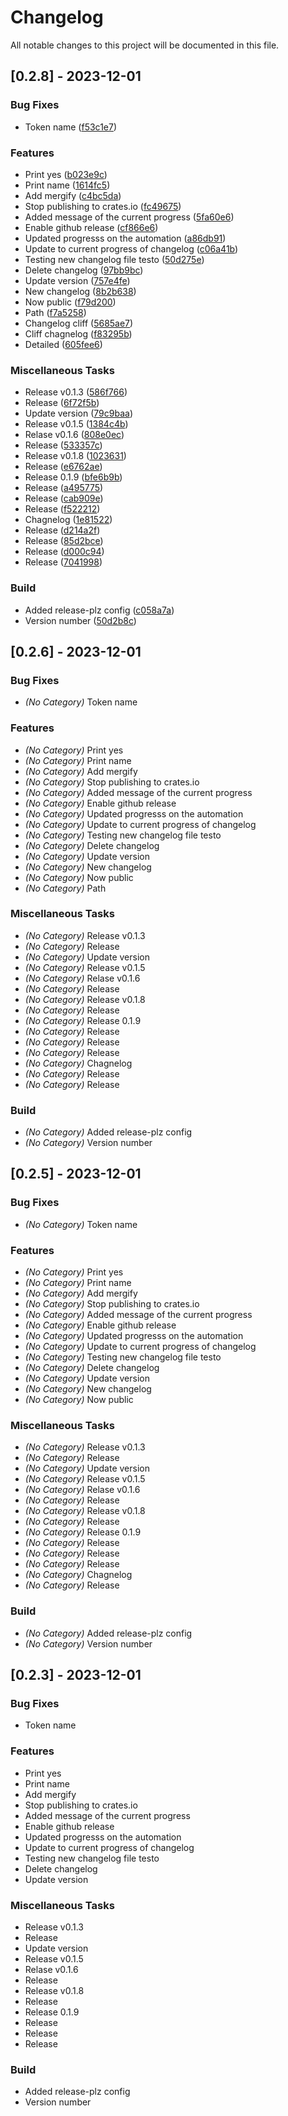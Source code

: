 # Changelog

All notable changes to this project will be documented in this file.

## [0.2.8] - 2023-12-01

### Bug Fixes

- Token name ([f53c1e7](f53c1e7bcf8108cc93650c127db5e5cee91d0697))

### Features

- Print yes ([b023e9c](b023e9c5068eb0a74c2eb454ef21ac336c353df4))
- Print name ([1614fc5](1614fc525db2e93fc98700f3cbd306179abf8a2c))
- Add mergify ([c4bc5da](c4bc5daab1bcd5c9ce9efa7bb3fa0e57676dcd36))
- Stop publishing to crates.io ([fc49675](fc49675a71bed76d7e7fb418f65b4fc162ec1db7))
- Added message of the current progress ([5fa60e6](5fa60e65113076bba0ac71d865b2bb11bacbf862))
- Enable github release ([cf866e6](cf866e61131f79aaa4be80c1496400151f4ead5a))
- Updated progresss on the automation ([a86db91](a86db91ed8b3207da2728953377a31f324fe3a32))
- Update to current progress of changelog ([c06a41b](c06a41b0ae7a3b6036162ff3abd915b13bf3b552))
- Testing new changelog file testo ([50d275e](50d275edfdb6390e3aa97376c0bfb8e6e6605a8f))
- Delete changelog ([97bb9bc](97bb9bcee118c781ff1ff562f563311a0bc3c4ea))
- Update version ([757e4fe](757e4fee73f253f9203583469d4d4d3515622749))
- New changelog ([8b2b638](8b2b638023e49d663fd3c993c6ecabf5e4dcac36))
- Now public ([f79d200](f79d200a05d9e427331527673ef3a6c5d1486873))
- Path ([f7a5258](f7a5258671b77ec4129826d1976d1db603fa11f6))
- Changelog cliff ([5685ae7](5685ae7a16bc90abf2c15ac71f6d51902f5be1be))
- Cliff chagnelog ([f83295b](f83295bc53395023f303f468c1584b9d15da6aa9))
- Detailed ([605fee6](605fee60e0dbca917c633853b43590a1a7b723b2))

### Miscellaneous Tasks

- Release v0.1.3 ([586f766](586f766d09e4dcf4a6f8fe2192dc63ab27c1057b))
- Release ([6f72f5b](6f72f5b1c93a5f23d2d3ef959199a554118623df))
- Update version ([79c9baa](79c9baad9a064ed5a3192bc49550c4a48df22923))
- Release v0.1.5 ([1384c4b](1384c4b8097e0a27c15db66e376749a2ebe63f05))
- Relase v0.1.6 ([808e0ec](808e0ecf4a83a1aba590b0c85d61cf59e4d6074b))
- Release ([533357c](533357ce812d9d197a991763c79f1071d36c61d4))
- Release v0.1.8 ([1023631](1023631b97de959970fd58f9cbe6dcf2a1ed7366))
- Release ([e6762ae](e6762ae32bb3b83a09d46df8df82f9781f89deab))
- Release 0.1.9 ([bfe6b9b](bfe6b9b95d312f8871e05401a951710232d5f964))
- Release ([a495775](a495775e4c1bb80f8591f57adf9a81e44f913392))
- Release ([cab909e](cab909e82e9930caaf169150c24671553036f6c8))
- Release ([f522212](f5222128f4531bb5c92aa4850369c45ff758b858))
- Chagnelog ([1e81522](1e81522b4f1d033fb1958500d01893dc01b3dacc))
- Release ([d214a2f](d214a2f1a3fee45c364be6918d5e40cdaf274491))
- Release ([85d2bce](85d2bcef24dbf2d4f2b131a9b17372da632f8a6a))
- Release ([d000c94](d000c94ab8f4b8457cec8d1562be44fa5bd6ac27))
- Release ([7041998](70419980fb1a8a673ea991741aa404f8a5d035eb))

### Build

- Added release-plz config ([c058a7a](c058a7aa95c75135a678c7b8958ac5cc5553252f))
- Version number ([50d2b8c](50d2b8cda07369a9b564c3cc4fb249c6f967493b))

<!-- generated by git-cliff -->
<!-- generated by git-cliff -->
## [0.2.6] - 2023-12-01

### Bug Fixes

- *(No Category)* Token name


### Features

- *(No Category)* Print yes
- *(No Category)* Print name
- *(No Category)* Add mergify
- *(No Category)* Stop publishing to crates.io
- *(No Category)* Added message of the current progress
- *(No Category)* Enable github release
- *(No Category)* Updated progresss on the automation
- *(No Category)* Update to current progress of changelog
- *(No Category)* Testing new changelog file testo
- *(No Category)* Delete changelog
- *(No Category)* Update version
- *(No Category)* New changelog
- *(No Category)* Now public
- *(No Category)* Path


### Miscellaneous Tasks

- *(No Category)* Release v0.1.3
- *(No Category)* Release
- *(No Category)* Update version
- *(No Category)* Release v0.1.5
- *(No Category)* Relase v0.1.6
- *(No Category)* Release
- *(No Category)* Release v0.1.8
- *(No Category)* Release
- *(No Category)* Release 0.1.9
- *(No Category)* Release
- *(No Category)* Release
- *(No Category)* Release
- *(No Category)* Chagnelog
- *(No Category)* Release
- *(No Category)* Release


### Build

- *(No Category)* Added release-plz config
- *(No Category)* Version number


<!-- generated by git-cliff -->
## [0.2.5] - 2023-12-01

### Bug Fixes

- *(No Category)* Token name


### Features

- *(No Category)* Print yes
- *(No Category)* Print name
- *(No Category)* Add mergify
- *(No Category)* Stop publishing to crates.io
- *(No Category)* Added message of the current progress
- *(No Category)* Enable github release
- *(No Category)* Updated progresss on the automation
- *(No Category)* Update to current progress of changelog
- *(No Category)* Testing new changelog file testo
- *(No Category)* Delete changelog
- *(No Category)* Update version
- *(No Category)* New changelog
- *(No Category)* Now public


### Miscellaneous Tasks

- *(No Category)* Release v0.1.3
- *(No Category)* Release
- *(No Category)* Update version
- *(No Category)* Release v0.1.5
- *(No Category)* Relase v0.1.6
- *(No Category)* Release
- *(No Category)* Release v0.1.8
- *(No Category)* Release
- *(No Category)* Release 0.1.9
- *(No Category)* Release
- *(No Category)* Release
- *(No Category)* Release
- *(No Category)* Chagnelog
- *(No Category)* Release


### Build

- *(No Category)* Added release-plz config
- *(No Category)* Version number


<!-- generated by git-cliff -->
## [0.2.3] - 2023-12-01

### Bug Fixes

- Token name

### Features

- Print yes
- Print name
- Add mergify
- Stop publishing to crates.io
- Added message of the current progress
- Enable github release
- Updated progresss on the automation
- Update to current progress of changelog
- Testing new changelog file testo
- Delete changelog
- Update version

### Miscellaneous Tasks

- Release v0.1.3
- Release
- Update version
- Release v0.1.5
- Relase v0.1.6
- Release
- Release v0.1.8
- Release
- Release 0.1.9
- Release
- Release
- Release

### Build

- Added release-plz config
- Version number

<!-- generated by git-cliff -->
